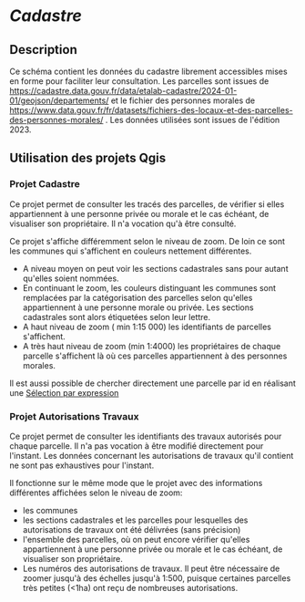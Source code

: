  # _Cadastre_
 ## Description
Ce schéma contient les données du cadastre librement accessibles mises en forme pour faciliter leur consultation. Les parcelles sont issues de https://cadastre.data.gouv.fr/data/etalab-cadastre/2024-01-01/geojson/departements/
et le fichier des personnes morales de https://www.data.gouv.fr/fr/datasets/fichiers-des-locaux-et-des-parcelles-des-personnes-morales/ .
Les données utilisées sont issues de l'édition 2023.

<!--
# Description des colonnes remarquables

Attention: Ne sont décrites ici que les colonnes remarquables, ou dont le nom pourrait prêter à confusion. 

#### Autorisations_travaux_test
Table temporaire qui contient 
| Nom de la colonne      | Type | Description     |
| :---        |    :----:   |          :---: |
| n_truc      | (PK) int       | c'est le numéro du truc   |
| nom_truc   | string        | c'est le nom du fameux truc      |

--> 

 ## Utilisation des projets Qgis

### Projet Cadastre
Ce projet permet de consulter les tracés des parcelles, de vérifier si elles appartiennent à une personne privée ou morale et le cas échéant, de visualiser son propriétaire.
Il n'a vocation qu'à être consulté.

Ce projet s'affiche différemment selon le niveau de zoom. De loin ce sont les communes qui s'affichent en couleurs nettement différentes. 
- A niveau moyen on peut voir les sections cadastrales sans pour autant qu'elles soient nommées. 
- En continuant le zoom, les couleurs distinguant les communes sont remplacées par la catégorisation des parcelles selon qu'elles appartiennent à une personne morale ou privée. Les sections cadastrales sont alors étiquetées selon leur lettre. 
- A haut niveau de zoom ( min 1:15 000) les identifiants de parcelles s'affichent.
- A très haut niveau de zoom (min 1:4000) les propriétaires de chaque parcelle s'affichent là où ces parcelles appartiennent à des personnes morales. 

Il est aussi possible de chercher directement une parcelle par id en réalisant une [Sélection par expression](/tutos/editeur_expression.md)

### Projet Autorisations Travaux
Ce projet permet de consulter les identifiants des travaux autorisés pour chaque parcelle. Il n'a pas vocation à être modifié directement pour l'instant. 
Les données concernant les autorisations de travaux qu'il contient ne sont pas exhaustives pour l'instant.

Il fonctionne sur le même mode que le projet avec des informations différentes affichées selon le niveau de zoom:
- les communes 
- les sections cadastrales et les parcelles pour lesquelles des autorisations de travaux ont été délivrées (sans précision)
- l'ensemble des parcelles, où on peut encore vérifier qu'elles appartiennent à une personne privée ou morale et le cas échéant, de visualiser son propriétaire.
- Les numéros des autorisations de travaux. Il peut être nécessaire de zoomer jusqu'à des échelles jusqu'à 1:500, puisque certaines parcelles très petites (<1ha)  ont reçu de nombreuses autorisations.



<!--
### _Exemples_
_Détail de l'utilisation du projet Qgis, de la manipulation des filtres et de la symbologie._

## Tables remarquables
_Les tables accessibles, le type de données_ </br>
Contient X tables accessibles. 
- La première table qui fait des trucs
- la deuxième qui est aussi très intéressante
- sans parler de la troisième

#	# Description des colonnes remarquables

Attention: Ne sont décrites ici que les colonnes remarquables, ou dont le nom pourrait prêter à confusion. 

#### table_1
| Nom de la colonne      | Type | Description     |
| :---        |    :----:   |          :---: |
| n_truc      | (PK) int       | c'est le numéro du truc   |
| nom_truc   | string        | c'est le nom du fameux truc      |

#### table_2
| Nom de la colonne      | Type | Description     |
| :---        |    :----:   |          :---: |
| n_machin      | int       | c'est le numéro du machin   |
| n_truc   | string        | c'est le numéro du truc      |

#### table_3
| Nom de la colonne      | Type | Description     |
| :---        |    :----:   |          :---: |
|...      |...       |...   |


_____


--> 

